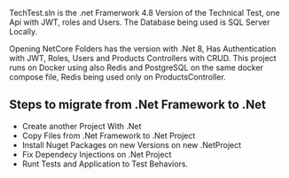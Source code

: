 TechTest.sln is the .net Framerwork 4.8 Version of the Technical Test, one Api with JWT, roles and Users. The Database being used is SQL Server Locally.


Opening NetCore Folders has the version with .Net 8, Has Authentication with JWT, Roles, Users and Products Controllers with CRUD.
This project runs on Docker using also Redis and PostgreSQL on the same docker compose file, Redis being used only on ProductsController.

## Steps to migrate from .Net Framework to .Net

- Create another Project With .Net
- Copy Files from .Net Framework to .Net Project
- Install Nuget Packages on new Versions on new .NetProject
- Fix Dependecy Injections on .Net Project
- Runt Tests and Application to Test Behaviors.
